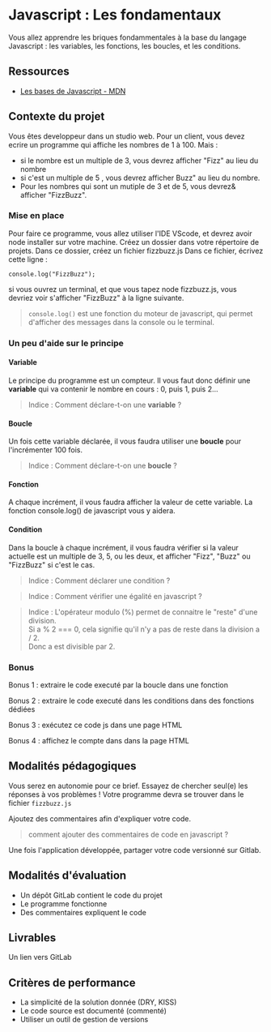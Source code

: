 # Javascript : Les fondamentaux

Vous allez apprendre les briques fondammentales à la base du langage Javascript : les variables, les fonctions, les boucles, et les conditions.

## Ressources

- [Les bases de Javascript - MDN](https://developer.mozilla.org/fr/docs/Learn/Getting_started_with_the_web/JavaScript_basics)

## Contexte du projet

Vous êtes developpeur dans un studio web. Pour un client, vous devez ecrire un programme qui affiche les nombres de 1 à 100.
Mais : 
- si le nombre est un multiple de 3, vous devrez afficher "Fizz" au lieu du nombre
- si c'est un multiple de 5 , vous devrez afficher Buzz" au lieu du nombre. 
- Pour les nombres qui sont un mutiple de 3 et de 5, vous devrez& afficher "FizzBuzz".

### Mise en place

Pour faire ce programme, vous allez utiliser l'IDE VScode, et devrez avoir node installer sur votre machine.
Créez un dossier dans votre répertoire de projets. Dans ce dossier, créez un fichier fizzbuzz.js
Dans ce fichier, écrivez cette ligne : 

`console.log("FizzBuzz");`

si vous ouvrez un terminal, et que vous tapez node fizzbuzz.js, vous devriez voir s'afficher "FizzBuzz" à la ligne suivante. 

>`console.log()` est une fonction du moteur de javascript, qui permet d'afficher des messages dans la console ou le terminal. 


### Un peu d'aide sur le principe

#### Variable
Le principe du programme est un compteur. Il vous faut donc définir une **variable** qui va contenir le nombre en cours : 0, puis 1, puis 2...

> Indice : Comment déclare-t-on une **variable** ? 

#### Boucle
Un fois cette variable déclarée, il vous faudra utiliser une **boucle** pour l'incrémenter 100 fois.

> Indice : Comment déclare-t-on une **boucle** ? 

#### Fonction
A chaque incrément, il vous faudra afficher la valeur de cette variable. La fonction console.log() de javascript vous y aidera.

#### Condition
Dans la boucle à chaque incrément, il vous faudra vérifier si la valeur actuelle est un multiple de 3, 5, ou les deux, et afficher "Fizz", "Buzz" ou "FizzBuzz" si c'est le cas. 

> Indice : Comment déclarer une condition ?

> Indice : Comment vérifier une égalité en javascript ?

> Indice : L'opérateur modulo (%) permet de connaitre le "reste" d'une division.  
Si a % 2 === 0, cela signifie qu'il n'y a pas de reste dans la division a / 2.  
Donc a est divisible par 2. 


### Bonus

Bonus 1 : extraire le code executé par la boucle dans une fonction

Bonus 2 : extraire le code executé dans les conditions dans des fonctions dédiées

Bonus 3 : exécutez ce code js dans une page HTML

Bonus 4 : affichez le compte dans dans la page HTML

## Modalités pédagogiques

Vous serez en autonomie pour ce brief. Essayez de chercher seul(e) les réponses à vos problèmes ! Votre programme devra se trouver dans le fichier `fizzbuzz.js`

Ajoutez des commentaires afin d'expliquer votre code.
> comment ajouter des commentaires de code en javascript ?

Une fois l'application développée, partager votre code versionné sur Gitlab.

## Modalités d'évaluation

- Un dépôt GitLab contient le code du projet
- Le programme fonctionne
- Des commentaires expliquent le code

## Livrables

Un lien vers GitLab

## Critères de performance

- La simplicité de la solution donnée (DRY, KISS)
- Le code source est documenté (commenté)
- Utiliser un outil de gestion de versions

